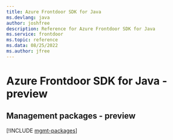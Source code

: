 ```yaml
---
title: Azure Frontdoor SDK for Java
ms.devlang: java
author: joshfree
description: Reference for Azure Frontdoor SDK for Java
ms.service: frontdoor
ms.topic: reference
ms.data: 08/25/2022
ms.author: jfree
---
```

# Azure Frontdoor SDK for Java - preview

## Management packages - preview
[!INCLUDE [mgmt-packages](frontdoor-mgmt-index.md)]
